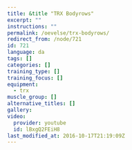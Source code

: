 ```yaml
---
title: &title "TRX Bodyrows"
excerpt: ""
instructions: ""
permalink: /oevelse/trx-bodyrows/
redirect_from: /node/721
id: 721
language: da
tags: []
categories: []
training_type: [] 
training_focus: []
equipment:
  - trx
muscle_group: []
alternative_titles: []
gallery:
video:
  provider: youtube
  id: lBxgQ2FEiH8
last_modified_at: 2016-10-17T21:19:09Z
---
```

